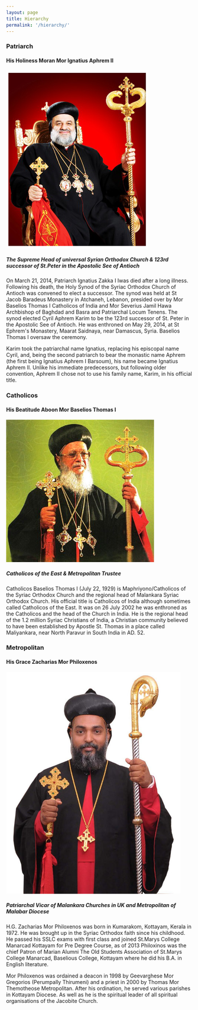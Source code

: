 ```yaml
---
layout: page
title: Hierarchy
permalink: '/hierarchy/'
---
```


### Patriarch
#### His Holiness Moran Mor Ignatius Aphrem II
<div class="row">
    <div class="col-md-4">
        <img class="img-fluid" alt="His Holiness Moran Mor Ignatius Aphrem II" src="/images/Patriarch_Aphrem_II.png" />
    </div>
    <div class="col-md-8">
        <h5>The Supreme Head of universal Syrian Orthodox Church & 123rd successor of St.Peter in the Apostolic See of Antioch</h5>
        <p>On March 21, 2014, Patriarch Ignatius Zakka I Iwas died after a long illness. Following his death, the Holy Synod of the Syriac Orthodox Church of Antioch was convened to elect a successor. The synod was held at St Jacob Baradeus Monastery in Atchaneh, Lebanon, presided over by Mor Baselios Thomas I Catholicos of India and Mor Severius Jamil Hawa Archbishop of Baghdad and Basra and Patriarchal Locum Tenens. The synod elected Cyril Aphrem Karim to be the 123rd successor of St. Peter in the Apostolic See of Antioch. He was enthroned on May 29, 2014, at St Ephrem's Monastery, Maarat Saidnaya, near Damascus, Syria. Baselios Thomas I oversaw the ceremony.</p>
        <p>Karim took the patriarchal name Ignatius, replacing his episcopal name Cyril, and, being the second patriarch to bear the monastic name Aphrem (the first being Ignatius Aphrem I Barsoum), his name became Ignatius Aphrem II. Unlike his immediate predecessors, but following older convention, Aphrem II chose not to use his family name, Karim, in his official title.</p>
    </div>
</div>

### Catholicos
#### His Beatitude Aboon Mor Baselios Thomas I
<div class="row">
    <div class="col-md-4">
        <img class="img-fluid" alt="His Beatitude Aboon Mor Baselios Thomas I" src="/images/Catholica.jpg" />
    </div>
    <div class="col-md-8">
        <h5>Catholicos of the East & Metropolitan Trustee</h5>
        <p>Catholicos Baselios Thomas I (July 22, 1929) is Maphriyono/Catholicos of the Syriac Orthodox Church 
and the regional head of Malankara Syriac Orthodox Church. His official title is Catholicos of India although
sometimes called Catholicos of the East. It was on 26 July 2002 he was enthroned as the Catholicos and the head
of the Church in India. He is the regional head of the 1.2 million Syriac Christians of India, a Christian
community believed to have been established by Apostle St. Thomas in a place called Maliyankara, near North Paravur
in South India in AD. 52.</p>
    </div>
</div>

### Metropolitan
#### His Grace Zacharias Mor Philoxenos
<div class="row">
    <div class="col-md-4">
        <img class="img-fluid" alt="His Grace Zacharias Mor Philoxenos" src="/images/PhiloxZachar.jpg" />
    </div>
    <div class="col-md-8">
        <h5>Patriarchal Vicar of Malankara Churches in UK and Metropolitan of Malabar Diocese</h5>
        <p>H.G. Zacharias Mor Philoxenos was born in Kumarakom, Kottayam, Kerala in 1972. He was brought up in the Syriac Orthodox faith since his childhood. He passed his SSLC exams with first class and joined St.Marys College Manarcad Kottayam for Pre Degree Course, as of 2013 Philoxinos was the chief Patron of Marian Alumni The Old Students Association of St.Marys College Manarcad, Baselious College, Kottayam where he did his B.A. in English literature.</p>
        <p>Mor Philoxenos was ordained a deacon in 1998 by Geevarghese Mor Gregorios (Perumpally Thirumeni) and a priest in 2000 by Thomas Mor Themotheose Metropolitan. After his ordination, he served various parishes in Kottayam Diocese. As well as he is the spiritual leader of all spiritual organisations of the Jacobite Church.</p>
    </div>
</div>
